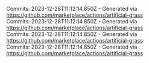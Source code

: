 Commits: 2023-12-28T11:12:14.850Z - Generated via https://github.com/marketplace/actions/artificial-grass
<br>
Commits: 2023-12-28T11:12:14.850Z - Generated via https://github.com/marketplace/actions/artificial-grass
<br>
Commits: 2023-12-28T11:12:14.850Z - Generated via https://github.com/marketplace/actions/artificial-grass
<br>
Commits: 2023-12-28T11:12:14.850Z - Generated via https://github.com/marketplace/actions/artificial-grass
<br>
